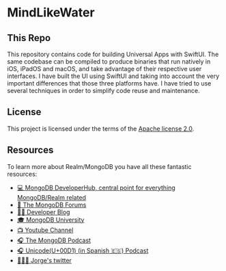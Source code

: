 # MindLikeWater

## This Repo

This repository contains code for building Universal Apps with SwiftUI. The same codebase can be compiled to produce
binaries that run natively in iOS, iPadOS and macOS, and take advantage of their respective user interfaces.  I have
built the UI using SwiftUI and taking into account the very important differences that those three platforms have.
I have tried to use several techniques in order to simplify code reuse and maintenance.

## License

This project is licensed under the terms of the [Apache license 2.0](./LICENSE.txt).

## Resources

To learn more about Realm/MongoDB you have all these fantastic resources:

- [💻 MongoDB DeveloperHub, central point for everything MongoDB/Realm related](https://www.mongodb.com/developer)
- [💬 The MongoDB Forums](https://www.mongodb.com/community/forums/)
- [👩‍💻 Developer Blog](https://developer.mongodb.com/learn/?content=Articles#main)
- [🎓 MongoDB University](https://university.mongodb.com/)
- [📺 Youtube Channel](https://www.youtube.com/c/MongoDBofficial)
- [🎧 The MongoDB Podcast](https://developer.mongodb.com/learn/?content=Podcasts#main)
- [🎧 Unicode(U+00D1) (in Spanish 🇪🇸) Podcast](https://twitter.com/UnicodeU00D1)
- [🙋🏻‍♂️ Jorge's twitter](https://twitter.com/jdortiz)
